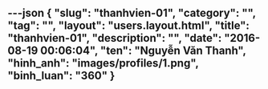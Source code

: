 ---json
{
    "slug": "thanhvien-01",
    "category": "",
    "tag": "",
    "layout": "users.layout.html",
    "title": "thanhvien-01",
    "description": "",
    "date": "2016-08-19 00:06:04",
    "ten": "Nguyễn Văn Thanh",
    "hinh_anh": "images/profiles/1.png",
    "binh_luan": "360"
}
---
